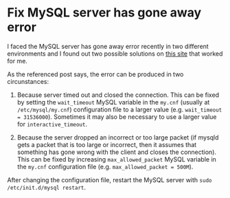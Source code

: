 # Fix MySQL server has gone away error

I faced the MySQL server has gone away error recently in two different environments and I found out two possible solutions on [this site](https://matomo.org/faq/troubleshooting/faq_183/) that worked for me.

As the referenced post says, the error can be produced in two circunstances:

1. Because server timed out and closed the connection. This can be fixed by setting the `wait_timeout` MySQL variable in the `my.cnf` (usually at `/etc/mysql/my.cnf`) configuration file to a larger value (e.g. `wait_timeout = 31536000`). Sometimes it may also be necessary to use a larger value for `interactive_timeout`.

2. Because the server dropped an incorrect or too large packet (if mysqld gets a packet that is too large or incorrect, then it assumes that something has gone wrong with the client and closes the connection). This can be fixed by increasing `max_allowed_packet` MySQL variable in the `my.cnf` configuration file (e.g. `max_allowed_packet = 500M`).

After changing the configuration file, restart the MySQL server with `sudo /etc/init.d/mysql restart`.
